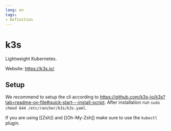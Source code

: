 ```yaml
---
lang: en
tags:
- Definition
---
```

# k3s

Lightweight Kubernetes.

Website: <https://k3s.io/>

## Setup

We recommend to setup the cli according to <https://github.com/k3s-io/k3s?tab=readme-ov-file#quick-start---install-script>. After installation run `sudo chmod 644 /etc/rancher/k3s/k3s.yaml`.

If you are using [[Zsh]] and [[Oh-My-Zsh]] make sure to use the `kubectl` plugin.
